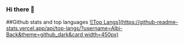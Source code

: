 ### Hi there 👋





##Github stats and top languages
[![Top Langs](https://github-readme-stats.vercel.app/api/top-langs/?username=Albi-Back&theme=github_dark&card width=450px)](https://github.com/anuraghazra/github-readme-stats)
<!--
**Albi-back/Albi-back** is a ✨ _special_ ✨ repository because its `README.md` (this file) appears on your GitHub profile.

Here are some ideas to get you started:

- 🔭 I’m currently working on ...
- 🌱 I’m currently learning ...
- 👯 I’m looking to collaborate on ...
- 🤔 I’m looking for help with ...
- 💬 Ask me about ...
- 📫 How to reach me: ...
- 😄 Pronouns: ...
- ⚡ Fun fact: ...
-->
